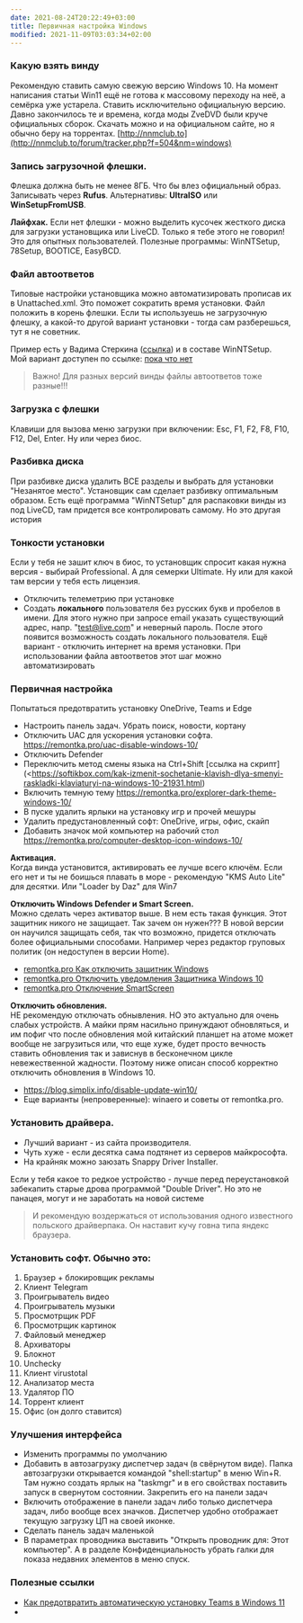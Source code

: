 ```yaml
---
date: 2021-08-24T20:22:49+03:00
title: Первичная настройка Windows
modified: 2021-11-09T03:03:34+02:00
---
```


### **Какую взять винду**
Рекомендую ставить самую свежую версию Windows 10. На момент написания статьи Win11 ещё не готова к массовому переходу на неё, а семёрка уже устарела. Ставить исключительно официальную версию. Давно закончилось те и времена, когда моды ZveDVD были круче официальных сборок. Скачать можно и на официальном сайте, но я обычно беру на торрентах. [http://nnmclub.to](http://nnmclub.to/forum/tracker.php?f=504&nm=windows)

### **Запись загрузочной флешки.**  
Флешка должна быть не менее 8ГБ. Что бы влез официальный образ.  
Записывать через **Rufus**. Альтернативы: **UltraISO** или **WinSetupFromUSB**.

**Лайфхак.** Если нет флешки - можно выделить кусочек жесткого диска для загрузки установщика или LiveCD. Только я тебе этого не говорил! Это для опытных пользователей. Полезные программы: WinNTSetup, 78Setup, BOOTICE, EasyBCD.

### **Файл автоответов**
Типовые настройки установщика можно автоматизировать прописав их в Unattached.xml. Это поможет сократить время установки. Файл положить в корень флешки. Если ты используешь не загрузочную флешку, а какой-то другой вариант установки - тогда сам разберешься, тут я не советник. 

Пример есть у Вадима Стеркина ([ссылка](https://www.outsidethebox.ms/19924/)) и в составе WinNTSetup.  
Мой вариант доступен по ссылке: [пока что нет](#)

>Важно! Для разных версий винды файлы автоответов тоже разные!!!

### **Загрузка с флешки**
Клавиши для вызова меню загрузки при включении: Esc, F1, F2, F8, F10, F12, Del, Enter. Ну или через биос.

### **Разбивка диска**  
При разбивке диска удалить ВСЕ разделы и выбрать для установки "Незанятое место". Установщик сам сделает разбивку оптимальным образом. Есть ещё программа "WinNTSetup" для распаковки винды из под LiveCD, там придется все контролировать самому. Но это другая история

### **Тонкости установки**  
Если у тебя не зашит ключ в биос, то установщик спросит какая нужна версия - выбирай Professional. А для семерки Ultimate. Ну или для какой там версии у тебя есть лицензия.

- Отключить телеметрию при установке
- Создать **локального** пользователя без русских букв и пробелов в имени. Для этого нужно при запросе email указать существующий адрес, напр. "test@live.com" и неверный пароль. После этого появится возможность создать локального пользователя. Ещё вариант - отключить интернет на время установки. При использовании файла автоответов этот шаг можно автоматизировать

### **Первичная настройка**  
Попытаться предотвратить установку OneDrive, Teams и Edge
- Настроить панель задач. Убрать поиск, новости, кортану
- Отключить UAC для ускорения установки софта. <https://remontka.pro/uac-disable-windows-10/>
- Отключить Defender
- Переключить метод смены языка на Ctrl+Shift [ссылка на скрипт](<https://softikbox.com/kak-izmenit-sochetanie-klavish-dlya-smenyi-raskladki-klaviaturyi-na-windows-10-21931.html)
- Включить темную тему <https://remontka.pro/explorer-dark-theme-windows-10/>
- В пуске удалить ярлыки на установку игр и прочей мешуры
- Удалить предустановленный софт: OneDrive, игры, офис, скайп
- Добавить значок мой компьютер на рабочий стол <https://remontka.pro/computer-desktop-icon-windows-10/>

 **Активация.**  
Когда винда установится, активировать ее лучше всего ключём. Если его нет и ты не боишься плавать в море - рекомендую "KMS Auto Lite" для десятки. Или "Loader by Daz" для Win7

**Отключить Windows Defender и Smart Screen.**  
Можно сделать через активатор выше. В нем есть такая функция. Этот защитник никого не защищает. Так зачем он нужен??? В новой версии он научился защищать себя, так что возможно, придется отключать более официальными способами. Например через редактор груповых политик (он недоступен в версии Home).  
- [remontka.pro Как отключить защитник Windows](https://remontka.pro/windows-defender-turn-off/)
- [remontka.pro Отключить уведомления Защитника Windows 10](https://remontka.pro/windows-protection-notification-disable/)
- [remontka.pro Отключение SmartScreen](https://remontka.pro/smartscreen-off-windows-10/)

**Отключить обновления.**  
НЕ рекомендую отключать обнывления. НО это актуально для очень слабых устройств. А майки прям насильно принуждают обновляться, и им пофиг что после обновления мой китайский планшет на атоме может вообще не загрузиться или, что еще хуже, будет просто вечность ставить обновления так и зависнув в бесконечном цикле невежественной жадности. Поэтому ниже описан способ корректно отключить обновления в Windows 10. 
- <https://blog.simplix.info/disable-update-win10/>
- Еще варианты (непроверенные): winaero и советы от remontka.pro.

### **Установить драйвера.**  
- Лучший вариант - из сайта производителя.  
- Чуть хуже - если десятка сама подтянет из серверов майкрософта.  
- На крайняк можно заюзать Snappy Driver Installer. 

Если у тебя какое то редкое устройство - лучше перед переустановкой забекапить старые дрова программой "Double Driver". Но это не панацея, могут и не заработать на новой системе

> И рекомендую воздержаться от использования одного известного польского драйверпака. Он наставит кучу говна типа яндекс браузера.

### **Установить софт.** Обычно это: 
1. Браузер + блокировщик рекламы
1. Клиент Telegram
1. Проигрыватель видео 
1. Проигрыватель музыки
1. Просмотрщик PDF
1. Просмотрщик картинок
1. Файловый менеджер
1. Архиваторы
1. Блокнот
1. Unchecky
1. Клиент virustotal
1. Анализатор места
1. Удалятор ПО
1. Торрент клиент
1. Офис (он долго ставится)


### **Улучшения интерфейса**
- Изменить программы по умолчанию
- Добавить в автозагрузку диспетчер задач (в свёрнутом виде). Папка автозагрузки открывается командой "shell:startup" в меню Win+R. Там нужно создать ярлык на "taskmgr" и в его свойствах поставить запуск в свернутом состоянии. Закрепить его на панели задач
- Включить отображение в панели задач либо только диспетчера задач, либо вообще всех значков. Диспетчер удобно отображает текущую загрузку ЦП на своей иконке.
- Сделать панель задач маленькой
- В параметрах проводника выставить "Открыть проводник для: Этот компьютер". А в разделе Конфиденциальность убрать галки для показа недавних элементов в меню спуск.


### Полезные ссылки
- [Как предотвратить автоматическую установку Teams в Windows 11](https://www.outsidethebox.ms/21375/)
- 
